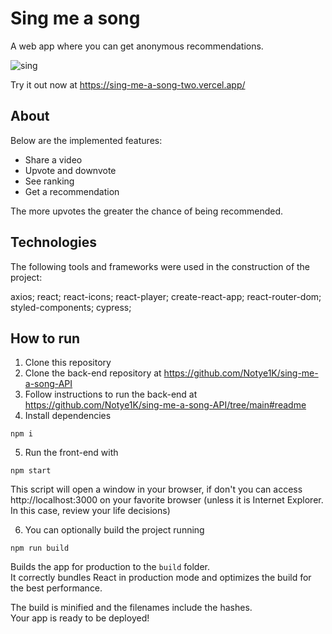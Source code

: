 # Sing me a song

A web app where you can get anonymous recommendations.

![sing](https://user-images.githubusercontent.com/71580986/167428681-4a49ef41-7cf0-4afb-82b1-e1cb54b50443.gif)

Try it out now at https://sing-me-a-song-two.vercel.app/

## About

Below are the implemented features:

- Share a video
- Upvote and downvote
- See ranking
- Get a recommendation

The more upvotes the greater the chance of being recommended.

## Technologies

The following tools and frameworks were used in the construction of the project:

axios; react; react-icons; react-player; create-react-app;
react-router-dom; styled-components; cypress;

## How to run

1. Clone this repository
2. Clone the back-end repository at https://github.com/Notye1K/sing-me-a-song-API
3. Follow instructions to run the back-end at https://github.com/Notye1K/sing-me-a-song-API/tree/main#readme
4. Install dependencies

 `npm i`

5. Run the front-end with

 `npm start`

This script will open a window in your browser, if don't you can access http://localhost:3000 on your favorite browser (unless it is Internet Explorer. In this case, review your life decisions)

6. You can optionally build the project running

 `npm run build`

Builds the app for production to the `build` folder.\
It correctly bundles React in production mode and optimizes the build for the best performance.

The build is minified and the filenames include the hashes.\
Your app is ready to be deployed!
